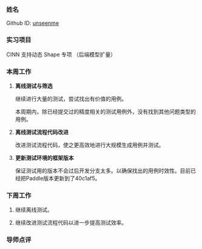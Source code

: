 ### 姓名

Github ID: [unseenme](https://github.com/unseenme)

### 实习项目

CINN 支持动态 Shape 专项 （后端模型扩量）

### 本周工作

1. **离线测试与筛选**

    继续进行大量的测试，尝试找出有价值的用例。

    本周期内，除已经提交过的精度相关的测试用例外，没有找到其他问题类型的用例。

2. **离线测试流程代码改进**

    改进测试流程代码，使之更高效地进行大规模生成用例并测试。

3. **更新测试环境的框架版本**

    保证测试用的版本不会过后开发分支太多。以确保找出的用例时效性。目前已经把Paddle版本更新到了40c1af5。


### 下周工作

1. 继续离线测试。

2. 继续改进测试流程代码以进一步提高测试效率。

### 导师点评
